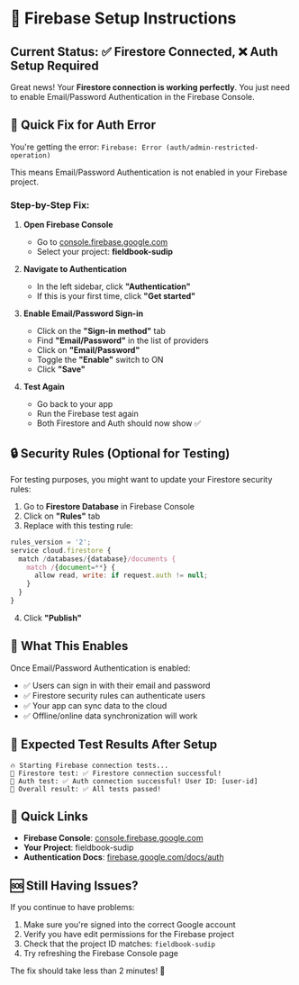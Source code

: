# 🔧 Firebase Setup Instructions

## Current Status: ✅ Firestore Connected, ❌ Auth Setup Required

Great news! Your **Firestore connection is working perfectly**. You just need to enable Email/Password Authentication in the Firebase Console.

## 🚨 Quick Fix for Auth Error

You're getting the error: `Firebase: Error (auth/admin-restricted-operation)`

This means Email/Password Authentication is not enabled in your Firebase project.

### Step-by-Step Fix:

1. **Open Firebase Console**
   - Go to [console.firebase.google.com](https://console.firebase.google.com)
   - Select your project: **fieldbook-sudip**

2. **Navigate to Authentication**
   - In the left sidebar, click **"Authentication"**
   - If this is your first time, click **"Get started"**

3. **Enable Email/Password Sign-in**
   - Click on the **"Sign-in method"** tab
   - Find **"Email/Password"** in the list of providers
   - Click on **"Email/Password"**
   - Toggle the **"Enable"** switch to ON
   - Click **"Save"**

4. **Test Again**
   - Go back to your app
   - Run the Firebase test again
   - Both Firestore and Auth should now show ✅

## 🔒 Security Rules (Optional for Testing)

For testing purposes, you might want to update your Firestore security rules:

1. Go to **Firestore Database** in Firebase Console
2. Click on **"Rules"** tab
3. Replace with this testing rule:

```javascript
rules_version = '2';
service cloud.firestore {
  match /databases/{database}/documents {
    match /{document=**} {
      allow read, write: if request.auth != null;
    }
  }
}
```

4. Click **"Publish"**

## 📱 What This Enables

Once Email/Password Authentication is enabled:
- ✅ Users can sign in with their email and password
- ✅ Firestore security rules can authenticate users
- ✅ Your app can sync data to the cloud
- ✅ Offline/online data synchronization will work

## 🎯 Expected Test Results After Setup

```
🔥 Starting Firebase connection tests...
📄 Firestore test: ✅ Firestore connection successful!
🔐 Auth test: ✅ Auth connection successful! User ID: [user-id]
🎯 Overall result: ✅ All tests passed!
```

## 🔗 Quick Links

- **Firebase Console**: [console.firebase.google.com](https://console.firebase.google.com)
- **Your Project**: fieldbook-sudip
- **Authentication Docs**: [firebase.google.com/docs/auth](https://firebase.google.com/docs/auth)

## 🆘 Still Having Issues?

If you continue to have problems:
1. Make sure you're signed into the correct Google account
2. Verify you have edit permissions for the Firebase project
3. Check that the project ID matches: `fieldbook-sudip`
4. Try refreshing the Firebase Console page

The fix should take less than 2 minutes! 🚀
